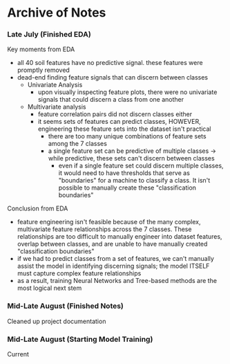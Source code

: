 # Archive of Notes


### Late July (Finished EDA)

Key moments from EDA
- all 40 soil features have no predictive signal. these features were promptly removed
- dead-end finding feature signals that can discern between classes
    - Univariate Analysis
        - upon visually inspecting feature plots, there were no univariate signals that could discern a class from one another
    - Multivariate analysis
        - feature correlation pairs did not discern classes either
        - it seems sets of features can predict classes, HOWEVER, engineering these feature sets into the dataset isn't practical
            - there are too many unique combinations of feature sets among the 7 classes
            - a single feature set can be predictive of multiple classes -> while predictive, these sets can't discern between classes
                - even if a single feature set could discern multiple classes, it would need to have thresholds that serve as "boundaries" for a machine to classify a class. It isn't possible to manually create these "classification boundaries" 

Conclusion from EDA
- feature engineering isn't feasible because of the many complex, multivariate feature relationships across the 7 classes. These relationships are too difficult to manually engineer into dataset features, overlap between classes, and are unable to have manually created "classification boundaries"
- if we had to predict classes from a set of features, we can't manually assist the model in identifying discerning signals; the model ITSELF must capture complex feature relationships
- as a result, training Neural Networks and Tree-based methods are the most logical next stem

### Mid-Late August (Finished Notes)

Cleaned up project documentation

### Mid-Late August (Starting Model Training)

Current

